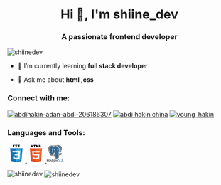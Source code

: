 <h1 align="center">Hi 👋, I'm shiine_dev</h1>
<h3 align="center">A passionate frontend developer</h3>

<p align="left"> <img src="https://komarev.com/ghpvc/?username=shiinedev&label=Profile%20views&color=0e75b6&style=flat" alt="shiinedev" /> </p>

- 🌱 I’m currently learning **full stack developer**

- 💬 Ask me about **html ,css**

<h3 align="left">Connect with me:</h3>
<p align="left">
<a href="https://linkedin.com/in/abdihakin-adan-abdi-206186307" target="blank"><img align="center" src="https://raw.githubusercontent.com/rahuldkjain/github-profile-readme-generator/master/src/images/icons/Social/linked-in-alt.svg" alt="abdihakin-adan-abdi-206186307" height="30" width="40" /></a>
<a href="https://fb.com/Abdi Hakin china" target="blank"><img align="center" src="https://raw.githubusercontent.com/rahuldkjain/github-profile-readme-generator/master/src/images/icons/Social/facebook.svg" alt="abdi hakin china" height="30" width="40" /></a>
<a href="https://instagram.com/young_hakin" target="blank"><img align="center" src="https://raw.githubusercontent.com/rahuldkjain/github-profile-readme-generator/master/src/images/icons/Social/instagram.svg" alt="young_hakin" height="30" width="40" /></a>
</p>

<h3 align="left">Languages and Tools:</h3>
<p align="left"> <a href="https://www.w3schools.com/css/" target="_blank" rel="noreferrer"> <img src="https://raw.githubusercontent.com/devicons/devicon/master/icons/css3/css3-original-wordmark.svg" alt="css3" width="40" height="40"/> </a> <a href="https://www.w3.org/html/" target="_blank" rel="noreferrer"> <img src="https://raw.githubusercontent.com/devicons/devicon/master/icons/html5/html5-original-wordmark.svg" alt="html5" width="40" height="40"/> </a> <a href="https://www.postgresql.org" target="_blank" rel="noreferrer"> <img src="https://raw.githubusercontent.com/devicons/devicon/master/icons/postgresql/postgresql-original-wordmark.svg" alt="postgresql" width="40" height="40"/> </a> </p>

<p><img align="left" src="https://github-readme-stats.vercel.app/api/top-langs?username=shiinedev&show_icons=true&locale=en&layout=compact" alt="shiinedev" /></p>

<p>&nbsp;<img align="center" src="https://github-readme-stats.vercel.app/api?username=shiinedev&show_icons=true&locale=en" alt="shiinedev" /></p>
